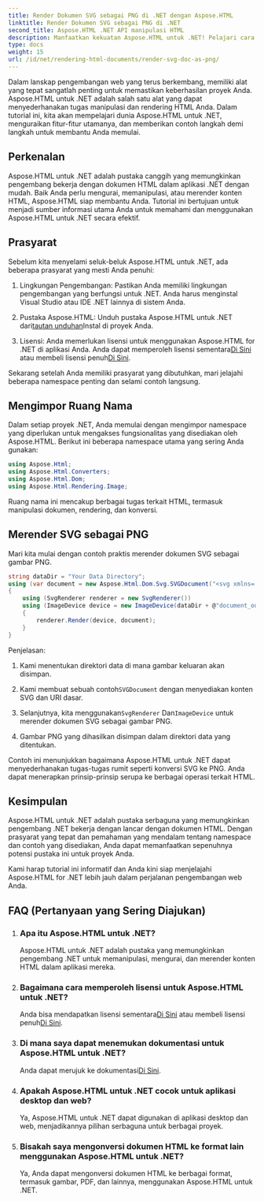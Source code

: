 ```yaml
---
title: Render Dokumen SVG sebagai PNG di .NET dengan Aspose.HTML
linktitle: Render Dokumen SVG sebagai PNG di .NET
second_title: Aspose.HTML .NET API manipulasi HTML
description: Manfaatkan kekuatan Aspose.HTML untuk .NET! Pelajari cara Merender Dokumen SVG sebagai PNG dengan mudah. Pelajari contoh langkah demi langkah dan Tanya Jawab Umum. Mulailah sekarang!
type: docs
weight: 15
url: /id/net/rendering-html-documents/render-svg-doc-as-png/
---
```


Dalam lanskap pengembangan web yang terus berkembang, memiliki alat yang tepat sangatlah penting untuk memastikan keberhasilan proyek Anda. Aspose.HTML untuk .NET adalah salah satu alat yang dapat menyederhanakan tugas manipulasi dan rendering HTML Anda. Dalam tutorial ini, kita akan mempelajari dunia Aspose.HTML untuk .NET, menguraikan fitur-fitur utamanya, dan memberikan contoh langkah demi langkah untuk membantu Anda memulai.

## Perkenalan

Aspose.HTML untuk .NET adalah pustaka canggih yang memungkinkan pengembang bekerja dengan dokumen HTML dalam aplikasi .NET dengan mudah. Baik Anda perlu mengurai, memanipulasi, atau merender konten HTML, Aspose.HTML siap membantu Anda. Tutorial ini bertujuan untuk menjadi sumber informasi utama Anda untuk memahami dan menggunakan Aspose.HTML untuk .NET secara efektif.

## Prasyarat

Sebelum kita menyelami seluk-beluk Aspose.HTML untuk .NET, ada beberapa prasyarat yang mesti Anda penuhi:

1. Lingkungan Pengembangan: Pastikan Anda memiliki lingkungan pengembangan yang berfungsi untuk .NET. Anda harus menginstal Visual Studio atau IDE .NET lainnya di sistem Anda.

2.  Pustaka Aspose.HTML: Unduh pustaka Aspose.HTML untuk .NET dari[tautan unduhan](https://releases.aspose.com/html/net/)Instal di proyek Anda.

3.  Lisensi: Anda memerlukan lisensi untuk menggunakan Aspose.HTML for .NET di aplikasi Anda. Anda dapat memperoleh lisensi sementara[Di Sini](https://purchase.aspose.com/temporary-license/) atau membeli lisensi penuh[Di Sini](https://purchase.aspose.com/buy).

Sekarang setelah Anda memiliki prasyarat yang dibutuhkan, mari jelajahi beberapa namespace penting dan selami contoh langsung.

## Mengimpor Ruang Nama

Dalam setiap proyek .NET, Anda memulai dengan mengimpor namespace yang diperlukan untuk mengakses fungsionalitas yang disediakan oleh Aspose.HTML. Berikut ini beberapa namespace utama yang sering Anda gunakan:

```csharp
using Aspose.Html;
using Aspose.Html.Converters;
using Aspose.Html.Dom;
using Aspose.Html.Rendering.Image;
```

Ruang nama ini mencakup berbagai tugas terkait HTML, termasuk manipulasi dokumen, rendering, dan konversi.

## Merender SVG sebagai PNG

Mari kita mulai dengan contoh praktis merender dokumen SVG sebagai gambar PNG.

```csharp
string dataDir = "Your Data Directory";
using (var document = new Aspose.Html.Dom.Svg.SVGDocument("<svg xmlns='http://www.w3.org/2000/svg'><circle cx='50' cy='50' r='40'/></svg>", @"c:\kerja\"))
{
    using (SvgRenderer renderer = new SvgRenderer())
    using (ImageDevice device = new ImageDevice(dataDir + @"document_out.png"))
    {
        renderer.Render(device, document);
    }
}
```

Penjelasan:

1. Kami menentukan direktori data di mana gambar keluaran akan disimpan.

2.  Kami membuat sebuah contoh`SVGDocument` dengan menyediakan konten SVG dan URI dasar.

3.  Selanjutnya, kita menggunakan`SvgRenderer` Dan`ImageDevice` untuk merender dokumen SVG sebagai gambar PNG.

4. Gambar PNG yang dihasilkan disimpan dalam direktori data yang ditentukan.

Contoh ini menunjukkan bagaimana Aspose.HTML untuk .NET dapat menyederhanakan tugas-tugas rumit seperti konversi SVG ke PNG. Anda dapat menerapkan prinsip-prinsip serupa ke berbagai operasi terkait HTML.

## Kesimpulan

Aspose.HTML untuk .NET adalah pustaka serbaguna yang memungkinkan pengembang .NET bekerja dengan lancar dengan dokumen HTML. Dengan prasyarat yang tepat dan pemahaman yang mendalam tentang namespace dan contoh yang disediakan, Anda dapat memanfaatkan sepenuhnya potensi pustaka ini untuk proyek Anda.

Kami harap tutorial ini informatif dan Anda kini siap menjelajahi Aspose.HTML for .NET lebih jauh dalam perjalanan pengembangan web Anda.

## FAQ (Pertanyaan yang Sering Diajukan)

1. ### Apa itu Aspose.HTML untuk .NET?
   Aspose.HTML untuk .NET adalah pustaka yang memungkinkan pengembang .NET untuk memanipulasi, mengurai, dan merender konten HTML dalam aplikasi mereka.

2. ### Bagaimana cara memperoleh lisensi untuk Aspose.HTML untuk .NET?
    Anda bisa mendapatkan lisensi sementara[Di Sini](https://purchase.aspose.com/temporary-license/) atau membeli lisensi penuh[Di Sini](https://purchase.aspose.com/buy).

3. ### Di mana saya dapat menemukan dokumentasi untuk Aspose.HTML untuk .NET?
    Anda dapat merujuk ke dokumentasi[Di Sini](https://reference.aspose.com/html/net/).

4. ### Apakah Aspose.HTML untuk .NET cocok untuk aplikasi desktop dan web?
   Ya, Aspose.HTML untuk .NET dapat digunakan di aplikasi desktop dan web, menjadikannya pilihan serbaguna untuk berbagai proyek.

5. ### Bisakah saya mengonversi dokumen HTML ke format lain menggunakan Aspose.HTML untuk .NET?
   Ya, Anda dapat mengonversi dokumen HTML ke berbagai format, termasuk gambar, PDF, dan lainnya, menggunakan Aspose.HTML untuk .NET.
